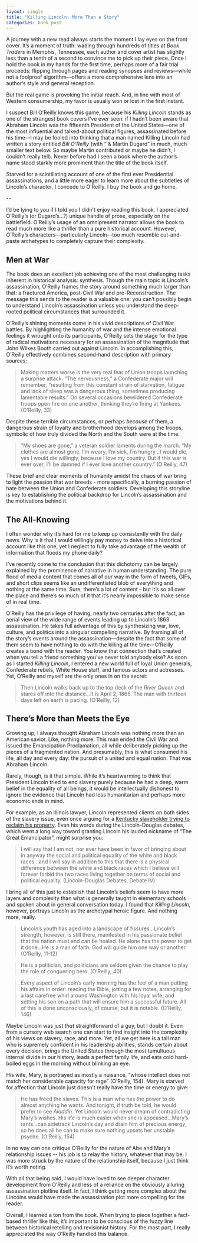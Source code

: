 ```yaml
---
layout: single
title: "Killing Lincoln: More Than a Story"
categories: book_post
---
```


A journey with a new read always starts the moment I lay eyes on the front cover. It’s a moment of truth: wading through hundreds of titles at *Book Traders* in Memphis, Tennessee, each author and cover artist has slightly less than a tenth of a second to convince me to pick up their piece. Once I hold the book in my hands for the first time, perhaps more of a fair trial proceeds: flipping through pages and reading synopses and reviews—while not a foolproof algorithm—offers a more comprehensive lens into an author’s style and general reception. 

But the real game is provoking the initial reach. And, in line with most of Western consumership, my favor is usually won or lost in the first instant. 

I suspect Bill O’Reilly knows this game, because his *Killing Lincoln* stands as one of the strangest book covers I’ve ever seen: if I hadn’t been aware that Abraham Lincoln was the fifteenth President of the United States—one of the most influential and talked-about political figures, assassinated before his time—I may be fooled into thinking that a man named Killing Lincoln had written a story entitled *Bill O’Reilly* (with “ & Martin Dugard” in much, much smaller text below. So maybe Martin contributed or maybe he didn’t, I couldn’t really tell). Never before had I seen a book where the author’s name stood starkly more prominent than the title of the book itself. 

Starved for a scintillating account of one of the first ever Presidential assassinations, and a little more eager to learn more about the subtleties of Lincoln’s character, I concede to O’Reilly. I buy the book and go home. 

--

I’d be lying to you if I told you I didn’t enjoy reading this book. I appreciated O’Reilly’s (or Dugard’s…?) unique handle of prose, especially on the battlefield. O’Reilly’s usage of an omnipresent narrator allows the book to read much more like a thriller than a pure historical account. However, O’Reilly’s characters—particularly Lincoln—too much resemble cut-and-paste archetypes to completely capture their complexity.

## Men at War 
The book does an excellent job achieving one of the most challenging tasks inherent in historical analysis: synthesis. Though the main topic is Lincoln’s assassination, O’Reilly frames the story around something much larger than that: a fractured America, post-Civil War and pre-Reconstruction. The message this sends to the reader is a valuable one: you can’t possibly begin to understand Lincoln’s assassination unless you understand the deep-rooted political circumstances that surrounded it. 

O’Reilly’s shining moments come in his vivid descriptions of Civil War battles. By highlighting the humanity of war and the intense emotional feelings it wrought onto its participants, O’Reilly sets the stage for the type of radical motivations necessary for an assassination of the magnitude that John Wilkes Booth carried out against Lincoln. In accomplishing this, O’Reilly effectively combines second-hand description with primary sources: 

> Making matters worse is the very real fear of Union troops launching a surprise attack. “The nervousness,” a Confederate major will remember, “resulting from this constant strain of starvation, fatigue and lack of sleep was a dangerous thing, sometimes producing lamentable results.” On several occasions bewildered Confederate troops open fire on one another, thinking they’re firing at Yankees. (O’Reilly, 33) 

Despite these terrible circumstances, or perhaps *because* of them, a dangerous strain of loyalty and brotherhood develops among the troops, symbolic of how truly divided the North and the South were at the time. 

> “My shoes are gone,” a veteran soldier laments during the march. “My clothes are almost gone. I’m weary, I’m sick, I’m hungry...I would die, yes I would die willingly, because I love my country. But if this war is ever over, I’ll be damned if I ever love another country.” (O’Reilly, 47) 

These brief and clear moments of humanity amidst the chaos of war bring to light the passion that war breeds - more specifically, a burning passion of hate between the Union and Confederate soldiers. Developing this storyline is key to establishing the political backdrop for Lincoln’s assassination and the motivations behind it. 

## The All-Knowing 
I often wonder why it’s hard for me to keep up consistently with the daily news. Why is it that I would willingly pay money to delve into a historical account like this one, yet I neglect to fully take advantage of the wealth of information that floods my phone daily? 

I’ve recently come to the conclusion that this dichotomy can be largely explained by the prominence of narrative in human understanding. The pure flood of media content that comes all of our way in the form of tweets, GIFs, and short clips seems like an undifferentiated blob of everything and nothing at the same time. Sure, there’s a lot of content - but it’s so all over the place and there’s so much of it that it’s nearly impossible to make sense of in real time. 

O’Reilly has the privilege of having, nearly two centuries after the fact, an aerial view of the wide range of events leading up to Lincoln’s 1863 assassination. He takes full advantage of this by synthesizing war, love, culture, and politics into a singular compelling narrative. By framing all of the story’s events around the assassination—despite the fact that some of them seem to have nothing to do with the killing at the time—O’Reilly creates a bond with the reader. You know that connection that’s created when you tell a friend something you’ve never told anybody else? As soon as I started *Killing Lincoln*, I entered a new world full of loyal Union generals, Confederate rebels, White House staff, and famous actors and actresses. Yet, O’Reilly and myself are the only ones in on the secret: 

> Then Lincoln walks back up to the top deck of the *River Queen* and stares off into the distance...It is April 2, 1865. The man with thirteen days left on earth is pacing. (O’Reilly, 12)

## There’s More than Meets the Eye 
Growing up, I always thought Abraham Lincoln was nothing more than an American savior. Like, nothing more. This man ended the Civil War and issued the Emancipation Proclamation, all while deliberately picking up the pieces of a fragmented nation. And presumably, this is what consumed his life, all day and every day: the pursuit of a united and equal nation. That was Abraham Lincoln.

Rarely, though, is it that simple. While it’s heartwarming to think that President Lincoln tried to end slavery purely because he had a deep, warm belief in the equality of all beings, it would be intellectually dishonest to ignore the evidence that Lincoln had less humanitarian and perhaps more economic ends in mind. 

For example, as an Illinois lawyer, Lincoln represented clients on both sides of the slavery issue, even once arguing for a [Kentucky slaveholder trying to reclaim his property](https://en.wikipedia.org/wiki/Matson_Trial). Even his words during the Lincoln-Douglas debates, which went a long way toward granting Lincoln his lauded nickname of “The Great Emancipator”, might surprise you:

> I will say that I am not, nor ever have been in favor of bringing about in anyway the social and political equality of the white and black races...and I will say in addition to this that there is a physical difference between the white and black races which I believe will forever forbid the two races living together on terms of social and political equality. (Lincoln-Douglas Debates, Debate IV)

I bring all of this just to establish that Lincoln’s beliefs seem to have more layers and complexity than what is generally taught in elementary schools and spoken about in general conversation today. I found that *Killing Lincoln*, however, portrays Lincoln as the archetypal heroic figure. And nothing more, really. 

> Lincoln’s youth has aged into a landscape of fissures...Lincoln’s strength, however, is still there, manifested in his passionate belief that the nation must and can be healed. He alone has the power to get it done...He is a man of faith. God will guide him one way or another. (O’Reilly, 11-12) 

> He is a politician, and politicians are seldom given the chance to play the role of conquering hero. (O’Reilly, 40)

> Every aspect of Lincoln’s early morning has the feel of a man putting his affairs in order: reading the Bible, jotting a few notes, arranging for a last carefree whirl around Washington with his loyal wife, and setting his son on a path that will ensure him a successful future. All of this is done unconsciously, of course, but it is notable. (O’Reilly, 146)

Maybe Lincoln was just *that* straightforward of a guy, but I doubt it. Even from a cursory web search one can start to find insight into the complexity of his views on slavery, race, and more. Yet, all we get here is a tall man who is supremely confident in his leadership abilities, stands certain about every decision, brings the United States through the most tumultuous internal divide in our history, leads a perfect family life, and eats cold hard-boiled eggs in the morning without blinking an eye. 

His wife, Mary, is portrayed as mostly a nuisance, “whose intellect does not match her considerable capacity for rage” (O’Reilly, 154). Mary is starved for affection that Lincoln just doesn’t really have the time or energy to give:

> He has freed the slaves. This is a man who has the power to do almost anything he wants. And tonight, if truth be told, he would prefer to see *Aladdin*. Yet Lincoln would never dream of contradicting Mary’s wishes. His life is much easier when she is appeased...Mary’s rants...can sidetrack Lincoln’s day and drain him of precious energy, so he does all he can to make sure nothing upsets her unstable psyche. (O’Reilly, 154)

In no way can one critique O’Reilly for the nature of Abe and Mary’s relationship issues -- his job is to relay the history, whatever that may be. I was more struck by the nature of the relationship itself, because I just think it’s worth noting. 

With all that being said, I would have loved to see deeper character development from O’Reilly and less of a reliance on the obviously alluring assassination plotline itself. In fact, I think getting more complex about the Lincolns would have made the assassination plot more compelling for the reader. 

Overall, I learned a ton from the book. When trying to piece together a fact-based thriller like this, it’s important to be conscious of the fuzzy line between historical retelling and revisionist history. For the most part, I really appreciated the way O’Reilly handled this balance. 
